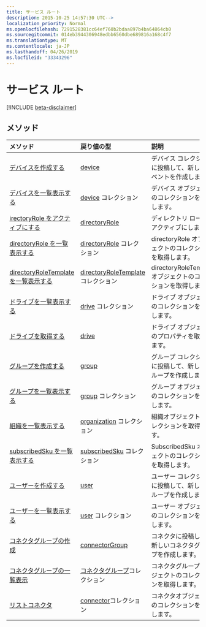 ```yaml
---
title: サービス ルート
description: 2015-10-25 14:57:30 UTC-->
localization_priority: Normal
ms.openlocfilehash: 7291528381cc64ef760b2bdaa897b4ba64864cb0
ms.sourcegitcommit: 014eb3944306948edbb6560dbe689816a168c4f7
ms.translationtype: MT
ms.contentlocale: ja-JP
ms.lasthandoff: 04/26/2019
ms.locfileid: "33343296"
---
```

# <a name="service-root"></a>サービス ルート

[!INCLUDE [beta-disclaimer](../../includes/beta-disclaimer.md)]

## <a name="methods"></a>メソッド



| メソッド           | 戻り値の型    |説明|
|:---------------|:--------|:----------|
|[デバイスを作成する](../api/device-post-devices.md) |[device](device.md)| デバイス コレクションに投稿して、新しいイベントを作成します。|
|[デバイスを一覧表示する](../api/device-list.md) | [device](device.md) コレクション |デバイス オブジェクトのコレクションを取得します。 |
|[ irectoryRole をアクティブにする](../api/directoryrole-post-directoryroles.md) | [directoryRole](directoryrole.md) |ディレクトリ ロールをアクティブにします。 |
|[directoryRole を一覧表示する](../api/directoryrole-list.md) | [directoryRole](directoryrole.md) コレクション |directoryRole オブジェクトのコレクションを取得します。 |
|[directoryRoleTemplate を一覧表示する](../api/directoryroletemplate-list.md) | [directoryRoleTemplate](directoryroletemplate.md) コレクション |directoryRoleTemplate オブジェクトのコレクションを取得します。 |
|[ドライブを一覧表示する](../api/drive-list.md) | [drive](drive.md) コレクション |ドライブ オブジェクトのコレクションを取得します。 |
|[ドライブを取得する](../api/drive-get.md) | [drive](drive.md)  |ドライブ オブジェクトのプロパティを取得します。 |
|[グループを作成する](../api/group-post-groups.md) |[group](group.md)| グループ コレクションに投稿して、新しいグループを作成します。|
|[グループを一覧表示する](../api/group-list.md) | [group](group.md) コレクション |グループ オブジェクトのコレクションを取得します。 |
|[組織を一覧表示する](../api/organization-list.md) | [organization](organization.md) コレクション |組織オブジェクトのコレクションを取得します。 |
|[subscribedSku を一覧表示する](../api/subscribedsku-list.md) | [subscribedSku](subscribedsku.md) コレクション |SubscribedSku オブジェクトのコレクションを取得します。 |
|[ユーザーを作成する](../api/user-post-users.md) |[user](user.md)| ユーザー コレクションに投稿して、新しいグループを作成します。|
|[ユーザーを一覧表示する](../api/user-list.md) | [user](user.md) コレクション |ユーザー オブジェクトのコレクションを取得します。 |
|[コネクタグループの作成](../api/connectorgroup-post-connectorgroups.md) |[connectorGroup](connectorgroup.md)|コネクタに投稿して、新しいコネクタグループを作成します。|
|[コネクタグループの一覧表示](../api/connectorgroup-list.md) | [コネクタグループ](connectorgroup.md)コレクション |コネクタグループオブジェクトのコレクションを取得します。 |
|[リストコネクタ](../api/connector-list.md) | [connector](connector.md)コレクション |コネクタオブジェクトのコレクションを取得します。 |

<!-- uuid: 8fcb5dbc-d5aa-4681-8e31-b001d5168d79
2015-10-25 14:57:30 UTC -->
<!--
{
  "type": "#page.annotation",
  "description": "Service root",
  "keywords": "",
  "section": "documentation",
  "tocPath": "",
  "suppressions": []
}
-->
